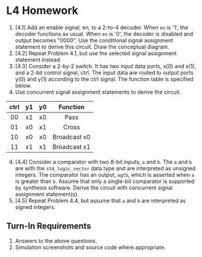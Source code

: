 # L4 Homework

1. [4.1] Add an enable signal, en, to a 2-to-4 decoder. When `en` is '1', the decoder functions as usual. When `en` is '0', the decoder is disabled and output becomes "0000". Use the conditional signal assignment statement to derive this circuit. Draw the conceptual diagram.
2. [4.2] Repeat Problem 4.1, but use the selected signal assignment statement instead.
3. [4.3] Consider a 2-by-2 switch. It has two input data ports, x(0) and x(1), and a 2-bit control signal, ctrl. The input data are routed to output ports y(0) and y(1) according to the ctrl signal. The function table is specified below.
  1. Use concurrent signal assignment statements to derive the circuit.

| ctrl | y1 | y0 | Function |
| :-: | :-: | :-: | :-: |
| 00 | x1 | x0 | Pass |
| 01 | x0 | x1 | Cross |
| 10 | x0 | x0 | Broadcast x0 |
| 11 | x1 | x1 | Broadcast x1 |

4. [4.4] Consider a comparator with two 8-bit inputs, `a` and `b`. The `a` and `b` are with the `std_logic_vector` data type and are interpreted as unsigned integers. The comparator has an output, `agtb`, which is asserted when `a` is greater than `b`. Assume that only a single-bit comparator is supported by synthesis software. Derive the circuit with concurrent signal assignment statement(s).
5. [4.5] Repeat Problem 4.4, but assume that `a` and `b` are interpreted as signed integers.

## Turn-In Requirements

1. Answers to the above questions.
2. Simulation screenshots and source code where appropriate.
